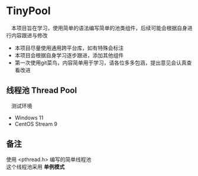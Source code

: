 # TinyPool 
&emsp;本项目旨在学习，使用简单的语法编写简单的池类组件，后续可能会根据自身进行内容跟进与修改

* 本项目尽量使用通用跨平台库，如有特殊会标注  
* 本项目会根据自身学习逐步跟进，添加其他组件  
* 第一次使用git菜鸟，内容简单用于学习，请各位多多包涵，提出意见会认真查看改进  

## 线程池 Thread Pool 
&emsp;测试环境
- Windows 11
- CentOS Stream 9

## 备注 
使用 <pthread.h> 编写的简单线程池  
这个线程池采用 **单例模式** 


